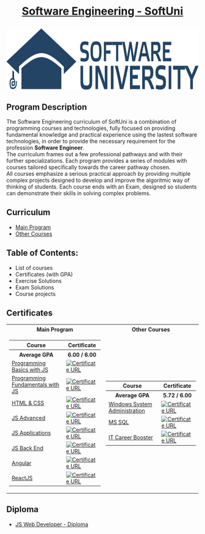 # <p align="center"><a href="https://softuni.bg/curriculum"> Software Engineering - SoftUni</a></p>

<a href="https://softuni.bg/">
<img src="https://raw.githubusercontent.com/mirokrastanov/Software-Engineering-SoftUni/main/miscellaneous/softuni-banner.png" width="1218" height="160">
</a>

## Program Description
The Software Engineering curriculum of SoftUni is a combination of programming courses and technologies, fully focused on providing fundamental knowledge and practical experience using the lastest software technologies, in order to provide the necessary requirement for the profession **Software Engineer**.
<br>
The curriculum frames out a few professional pathways and with their further specializations. Each program provides a series of modules with courses tailored specifically towards the career pathway chosen.
<br>
All courses emphasize a serious practical approach by providing multiple complex projects designed to develop and improve the algoritmic way of thinking of students.
Each course ends with an Exam, designed so students can demonstrate their skills in solving complex problems. 

## Curriculum
- <a href="https://softuni.bg/curriculum">Main Program</a>
- <a href="https://softuni.bg/trainings/opencourses">Other Courses</a>

## Table of Contents:
- List of courses 
- Certificates (with GPA)
- Exercise Solutions
- Exam Solutions
- Course projects

## Certificates

<table>
 
 <tr>
  <th> Main Program </th>    <!-- Main Table - column 1 -->
  <th> Other Courses </th>   <!-- Main Table - column 2 -->
 </tr>
 
 <tr>
 <td>
 <!-- 1st embedded table start -->
<table>
 <tr>  <!-- row 0, left embedded table, 1 col -->
  <th> Course </th> <!-- left embedded table, 1 col -->
  <th> Certificate </th>   <!-- left embedded table, 2 col -->
 </tr>
 <tr> 
  <th> Average GPA </th> 
  <th> 6.00 / 6.00 </th> 
 </tr>
 <tr>
  <td> <a href="https://github.com/mirokrastanov/Software-Engineering-SoftUni/tree/main/softuni-js-basics">Programming Basics with JS</a> </td>
  <td> <a href="https://softuni.bg/certificates/details/140167/31a4474c"><img src="https://i.giphy.com/media/fEzB3y39Fs48FUix5Q/giphy.webp" alt="Certificate URL" title="Certificate - press here" height="20px" /></a> </td>
 </tr>
 <tr>
  <td> <a href="https://github.com/mirokrastanov/Software-Engineering-SoftUni/tree/main/softuni-js-fundamentals">Programming Fundamentals with JS</a> </td>
  <td> <a href="https://softuni.bg/certificates/details/149442/7cdc532d"><img src="https://i.giphy.com/media/fEzB3y39Fs48FUix5Q/giphy.webp" alt="Certificate URL" title="Certificate - press here" height="20px" /></a> </td>
 </tr>
  <tr>
  <td> <a href="https://github.com/mirokrastanov/Software-Engineering-SoftUni/tree/main/softuni-html-and-css">HTML & CSS</a> </td>
  <td> <a href="https://softuni.bg/certificates/details/147196/0b77e9d1"><img src="https://i.giphy.com/media/fEzB3y39Fs48FUix5Q/giphy.webp" alt="Certificate URL" title="Certificate - press here" height="20px" /></a> </td>
 </tr>
 <tr> <!-- add here -->
  <td> <a href="https://github.com/mirokrastanov/Software-Engineering-SoftUni/tree/main/softuni-js-advanced">JS Advanced</a> </td>
  <td> <a href="https://softuni.bg/Certificates/Details/160014/409ec459"><img src="https://i.giphy.com/media/fEzB3y39Fs48FUix5Q/giphy.webp" alt="Certificate URL" title="Certificate - press here" height="20px" /></a> </td>
 </tr>
 <tr> <!-- add here -->
  <td> <a href="https://github.com/mirokrastanov/Software-Engineering-SoftUni/tree/main/softuni-js-applications">JS Applications</a> </td>
  <td> <a href="https://softuni.bg/certificates/details/167716/26bd4406"><img src="https://i.giphy.com/media/fEzB3y39Fs48FUix5Q/giphy.webp" alt="Certificate URL" title="Certificate - press here" height="20px" /></a> </td>
 </tr>
 <tr> <!-- add here -->
  <td> <a href="https://github.com/mirokrastanov/Software-Engineering-SoftUni/tree/main/softuni-js-back-end">JS Back End</a> </td>
  <td> <a href="https://softuni.bg/Certificates/Details/175161/35a6a78d"><img src="https://i.giphy.com/media/fEzB3y39Fs48FUix5Q/giphy.webp" alt="Certificate URL" title="Certificate - press here" height="20px" /></a> </td>
 </tr>
 <tr> <!-- add here -->
  <td> <a href="https://github.com/mirokrastanov/Software-Engineering-SoftUni/tree/main/softuni-angular">Angular</a> </td>
  <td> <a href="https://softuni.bg/Certificates/Details/182923/5a7e06bb"><img src="https://i.giphy.com/media/fEzB3y39Fs48FUix5Q/giphy.webp" alt="Certificate URL" title="Certificate - press here" height="20px" /></a> </td>
 </tr>
 <tr>
  <td> <a href="https://softuni.bg/trainings/4238/reactjs-october-2023">ReactJS</a> </td>
  <td> <a href="https://softuni.bg/Certificates/Details/197747/334de91a"><img src="https://i.giphy.com/media/fEzB3y39Fs48FUix5Q/giphy.webp" alt="Certificate URL" title="Certificate - press here" height="20px" /></a> </td>
 </tr>
</table>
 <!-- 1st embedded table end -->
 </td>
 <td>
 <!-- 2nd embedded table start -->
 <table>
 <tr>
  <th> Course </th>
  <th> Certificate </th>
 </tr>
 <tr> 
  <th> Average GPA </th> 
  <th> 5.72 / 6.00 </th> 
 </tr>
 <tr>
  <td> <a href="https://softuni.bg/trainings/2322/windows-system-administration-june-2019">Windows System Administration</a> </td>
  <td> <a href="https://softuni.bg/certificates/details/69010/be20a5e9"><img src="https://i.giphy.com/media/fEzB3y39Fs48FUix5Q/giphy.webp" alt="Certificate URL" title="Certificate - press here" height="20px" /></a> </td>
 </tr>
 <tr>
  <td> <a href="https://softuni.bg/trainings/4182/ms-sql-september-2023">MS SQL</a> </td>
  <td> <a href="https://softuni.bg/Certificates/Details/185578/9bcb6aef"><img src="https://i.giphy.com/media/fEzB3y39Fs48FUix5Q/giphy.webp" alt="Certificate URL" title="Certificate - press here" height="20px" /></a> </td>
 </tr>
 <tr>
  <td> <a href="https://softuni.bg/trainings/4402/it-career-booster-october-2023">IT Career Booster</a> </td>
  <td> <a href="https://softuni.bg/Certificates/Details/198595/0f3abc84"><img src="https://i.giphy.com/media/fEzB3y39Fs48FUix5Q/giphy.webp" alt="Certificate URL" title="Certificate - press here" height="20px" /></a> </td>
 </tr>
</table>
 <!-- 2nd embedded table end -->
 </td>
 </tr>
</table>


## Diploma
- <a href="https://softuni.bg/Certificates/Details/199351/2ec8d9a1" target="_blank">JS Web Developer - Diploma</a>







<!--

- <a href="https://softuni.bg/Certificates/Details/199351/2ec8d9a1">JS Web Developer - Diploma</a>

<a href="https://softuni.bg/Certificates/Details/199351/2ec8d9a1"><img src="https://softuni.bg/certificates/certificates/converttoimage/199351?code=2ec8d9a1" alt="Diploma URL" title="Diploma - press here" height="1000px" /></a>

To add:
- Diplomas
- Other certification from the open courses in SoftUni
- Projects
- Add portfolio website link
- Add extra tech table
- Analyze, Design, Code, Debug - lg etc
- add c++ folders and cells
- add the 2 game projects from Fundamentals - update & improve on them often
- ADD A PLAY BUTTON FOR EACH PROJECT / GAME inside the main table / add 3rd column


-->
